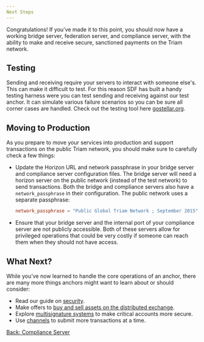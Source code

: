 ```yaml
---
Next Steps
---
```


Congratulations! If you’ve made it to this point, you should now have a working bridge server, federation server, and compliance server, with the ability to make and receive secure, sanctioned payments on the Triam network.

## Testing
Sending and receiving require your servers to interact with someone else's. This can make it difficult to test. For this reason SDF has built a handy testing harness were you can test sending and receiving against our test anchor. It can simulate various failure scenarios so you can be sure all corner cases are handled. Check out the testing tool here [gostellar.org](http://gostellar.org).

## Moving to Production

As you prepare to move your services into production and support transactions on the public Triam network, you should make sure to carefully check a few things:

- Update the Horizon URL and network passphrase in your bridge server and compliance server configuration files. The bridge server will need a horizon server on the public network (instead of the test network) to send transactions. Both the bridge and compliance servers also have a `network_passphrase` in their configuration. The public network uses a separate passphrase:

    ```toml
    network_passphrase = "Public Global Triam Network ; September 2015"
    ````

- Ensure that your bridge server and the internal port of your compliance server are not publicly accessible. Both of these servers allow for privileged operations that could be very costly if someone can reach them when they should not have access.


## What Next?

While you’ve now learned to handle the core operations of an anchor, there are many more things anchors might want to learn about or should consider:

<!-- - [Operate your own node and horizon server on the Triam network](https://stellar.org/developers/stellar-core/software/admin.html). Doing so makes you less reliant on other providers and makes the whole Triam network stronger. -->
- Read our guide on [security](../security.md).
- Make offers to [buy and sell assets on the distributed exchange](../concepts/exchange.md).
- Explore [multisignature systems](../concepts/multi-sig.md) to make critical accounts more secure.
- Use [channels](../channels.md) to submit more transactions at a time.
<!-- - Talk with other Triam developers in [Triam’s Slack community](http://slack.stellar.org/)
- [Contribute](../contributing.md) your own fixes and improvements to Triam software. -->

<nav class="sequence-navigation">
  <a rel="prev" href="4-compliance-server.md">Back: Compliance Server</a>
</nav>
